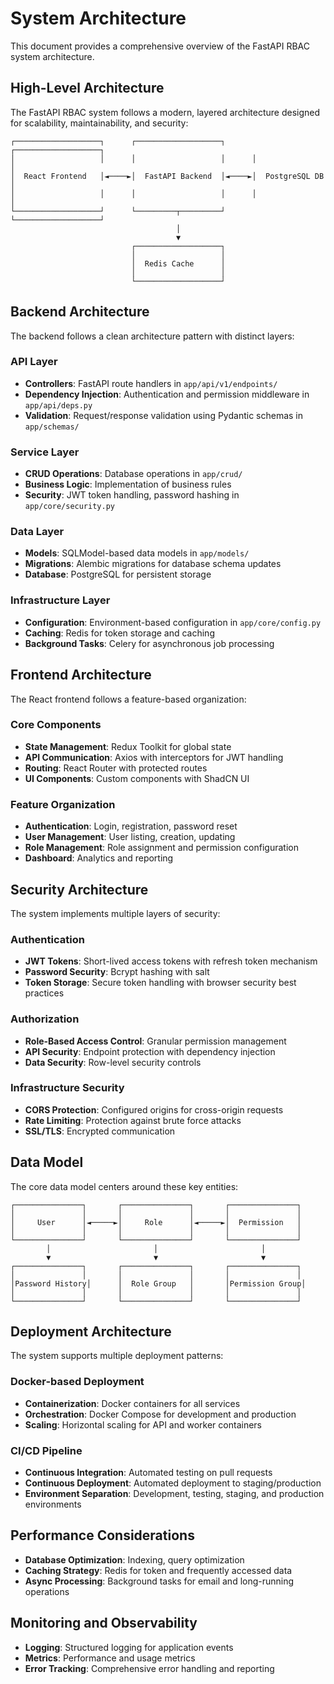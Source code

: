 # System Architecture

This document provides a comprehensive overview of the FastAPI RBAC system architecture.

## High-Level Architecture

The FastAPI RBAC system follows a modern, layered architecture designed for scalability, maintainability, and security:

```
┌───────────────────┐      ┌───────────────────┐      ┌───────────────────┐
│                   │      │                   │      │                   │
│  React Frontend   │◄────►│  FastAPI Backend  │◄────►│  PostgreSQL DB    │
│                   │      │                   │      │                   │
└───────────────────┘      └─────────┬─────────┘      └───────────────────┘
                                     │
                                     ▼
                           ┌───────────────────┐
                           │                   │
                           │  Redis Cache      │
                           │                   │
                           └───────────────────┘
```

## Backend Architecture

The backend follows a clean architecture pattern with distinct layers:

### API Layer

- **Controllers**: FastAPI route handlers in `app/api/v1/endpoints/`
- **Dependency Injection**: Authentication and permission middleware in `app/api/deps.py`
- **Validation**: Request/response validation using Pydantic schemas in `app/schemas/`

### Service Layer

- **CRUD Operations**: Database operations in `app/crud/`
- **Business Logic**: Implementation of business rules
- **Security**: JWT token handling, password hashing in `app/core/security.py`

### Data Layer

- **Models**: SQLModel-based data models in `app/models/`
- **Migrations**: Alembic migrations for database schema updates
- **Database**: PostgreSQL for persistent storage

### Infrastructure Layer

- **Configuration**: Environment-based configuration in `app/core/config.py`
- **Caching**: Redis for token storage and caching
- **Background Tasks**: Celery for asynchronous job processing

## Frontend Architecture

The React frontend follows a feature-based organization:

### Core Components

- **State Management**: Redux Toolkit for global state
- **API Communication**: Axios with interceptors for JWT handling
- **Routing**: React Router with protected routes
- **UI Components**: Custom components with ShadCN UI

### Feature Organization

- **Authentication**: Login, registration, password reset
- **User Management**: User listing, creation, updating
- **Role Management**: Role assignment and permission configuration
- **Dashboard**: Analytics and reporting

## Security Architecture

The system implements multiple layers of security:

### Authentication

- **JWT Tokens**: Short-lived access tokens with refresh token mechanism
- **Password Security**: Bcrypt hashing with salt
- **Token Storage**: Secure token handling with browser security best practices

### Authorization

- **Role-Based Access Control**: Granular permission management
- **API Security**: Endpoint protection with dependency injection
- **Data Security**: Row-level security controls

### Infrastructure Security

- **CORS Protection**: Configured origins for cross-origin requests
- **Rate Limiting**: Protection against brute force attacks
- **SSL/TLS**: Encrypted communication

## Data Model

The core data model centers around these key entities:

```
┌───────────────┐       ┌───────────────┐       ┌───────────────┐
│               │       │               │       │               │
│     User      │◄─────►│     Role      │◄─────►│  Permission   │
│               │       │               │       │               │
└───────────────┘       └───────────────┘       └───────────────┘
        │                       │                       │
        ▼                       ▼                       ▼
┌───────────────┐       ┌───────────────┐       ┌───────────────┐
│               │       │               │       │               │
│Password History│      │  Role Group   │       │Permission Group│
│               │       │               │       │               │
└───────────────┘       └───────────────┘       └───────────────┘
```

## Deployment Architecture

The system supports multiple deployment patterns:

### Docker-based Deployment

- **Containerization**: Docker containers for all services
- **Orchestration**: Docker Compose for development and production
- **Scaling**: Horizontal scaling for API and worker containers

### CI/CD Pipeline

- **Continuous Integration**: Automated testing on pull requests
- **Continuous Deployment**: Automated deployment to staging/production
- **Environment Separation**: Development, testing, staging, and production environments

## Performance Considerations

- **Database Optimization**: Indexing, query optimization
- **Caching Strategy**: Redis for token and frequently accessed data
- **Async Processing**: Background tasks for email and long-running operations

## Monitoring and Observability

- **Logging**: Structured logging for application events
- **Metrics**: Performance and usage metrics
- **Error Tracking**: Comprehensive error handling and reporting
